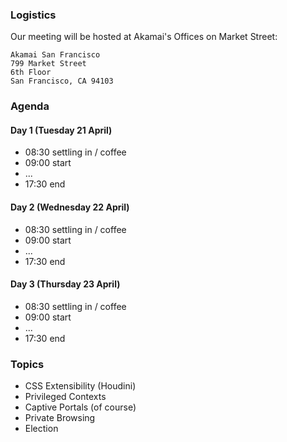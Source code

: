 ### Logistics

Our meeting will be hosted at Akamai's Offices on Market Street:

    Akamai San Francisco
    799 Market Street
    6th Floor
    San Francisco, CA 94103


### Agenda

#### Day 1 (Tuesday 21 April)

* 08:30 settling in / coffee
* 09:00 start
* ...
* 17:30 end

#### Day 2 (Wednesday 22 April)

* 08:30 settling in / coffee
* 09:00 start
* ...
* 17:30 end

#### Day 3 (Thursday 23 April)

* 08:30 settling in / coffee
* 09:00 start
* ...
* 17:30 end


### Topics

* CSS Extensibility (Houdini)
* Privileged Contexts
* Captive Portals (of course)
* Private Browsing
* Election
